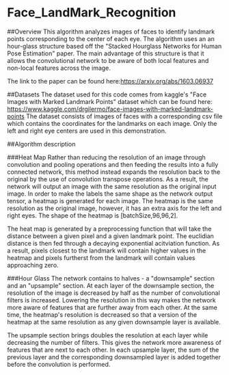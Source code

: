 # Face_LandMark_Recognition

##Overview
This algorithm analyzes images of faces to identify landmark points corresponding to the center of each eye. The algorithm uses an an hour-glass structure based off the "Stacked Hourglass Networks for Human Pose Estimation" paper. The main advantage of this structure is that it allows the convolutional network to be aware of both local features and non-local features across the image.  

The link to the paper can be found here:https://arxiv.org/abs/1603.06937

##Datasets
The dataset used for this code comes from kaggle's "Face Images with Marked Landmark Points" dataset which can be found here:
https://www.kaggle.com/drgilermo/face-images-with-marked-landmark-points
The dataset consists of images of faces with a corresponding csv file which contains the coordinates for the landmarks on each image. Only the left and right eye centers are used in this demonstration.

##Algorithm description

###Heat Map
Rather than reducing the resolution of an image through convolution and pooling operations and then feeding the results into a fully connected network, this method instead expands the resolution back to the original by the use of convolution transpose operations. As a result, the network will output an image with the same resolution as the original input image. 
In order to make the labels the same shape as the network output tensor, a heatmap is generated for each image.  The heatmap is the same resolution as the original image, however, it has an extra axis for the left and right eyes. The shape of the heatmap is [batchSize,96,96,2].

The heat map is generated by a preprocessing function that will take the distance between a given pixel and a given landmark point.  The euclidian distance is then fed through a decaying exponential acitviation function.  As a result, pixels closest to the landmark will contain higher values in the heatmap and pixels furtherst from the landmark will contain values approaching zero.

###Hour Glass
The network contains to halves - a "downsample" section and an "upsample" section.  At each layer of the downsample section, the resolution of the image is decreased by half as the number of convolutional filters is increased.  Lowering the resolution in this way makes the network more aware of features that are further away from each other.  At the same time, the heatmap's resolution is decreased so that a version of the heatmap at the same resolution as any given downsample layer is available. 

The upsample section brings doubles the resolution at each layer while decreasing the number of filters. This gives the network more awareness of features that are next to each other. In each upsample layer, the sum of the previous layer and the corresponding downsampled layer is added together before the convolution is performed.
